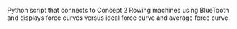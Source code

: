 Python script that connects to Concept 2 Rowing machines using BlueTooth and displays force curves versus ideal force curve and average force curve. 
